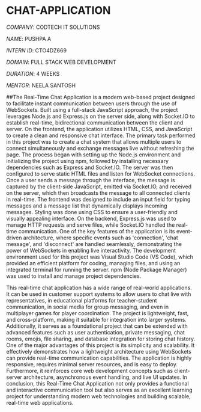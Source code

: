 # CHAT-APPLICATION

*COMPANY*: CODTECH IT SOLUTIONS

*NAME*: PUSHPA A

*INTERN ID*: CTO4DZ669

*DOMAIN*: FULL STACK WEB DEVELOPMENT

*DURATION*: 4 WEEKS

*MENTOR*: NEELA SANTOSH

##The Real-Time Chat Application is a modern web-based project designed to facilitate instant communication between users through the use of WebSockets. Built using a full-stack JavaScript approach, the project leverages Node.js and Express.js on the server side, along with Socket.IO to establish real-time, bidirectional communication between the client and server. On the frontend, the application utilizes HTML, CSS, and JavaScript to create a clean and responsive chat interface. The primary task performed in this project was to create a chat system that allows multiple users to connect simultaneously and exchange messages live without refreshing the page. The process began with setting up the Node.js environment and initializing the project using npm, followed by installing necessary dependencies such as Express and Socket.IO. The server was then configured to serve static HTML files and listen for WebSocket connections. Once a user sends a message through the interface, the message is captured by the client-side JavaScript, emitted via Socket.IO, and received on the server, which then broadcasts the message to all connected clients in real-time.
The frontend was designed to include an input field for typing messages and a message list that dynamically displays incoming messages. Styling was done using CSS to ensure a user-friendly and visually appealing interface. On the backend, Express.js was used to manage HTTP requests and serve files, while Socket.IO handled the real-time communication. One of the key features of the application is its event-driven architecture, where specific events such as 'connection', 'chat message', and 'disconnect' are handled seamlessly, demonstrating the power of WebSockets in enabling live interactivity. The development environment used for this project was Visual Studio Code (VS Code), which provided an efficient platform for coding, managing files, and using an integrated terminal for running the server. npm (Node Package Manager) was used to install and manage project dependencies.

This real-time chat application has a wide range of real-world applications. It can be used in customer support systems to allow users to chat live with representatives, in educational platforms for teacher-student communication, in social media for group messaging, and even in multiplayer games for player coordination. The project is lightweight, fast, and cross-platform, making it suitable for integration into larger systems. Additionally, it serves as a foundational project that can be extended with advanced features such as user authentication, private messaging, chat rooms, emojis, file sharing, and database integration for storing chat history.
One of the major advantages of this project is its simplicity and scalability. It effectively demonstrates how a lightweight architecture using WebSockets can provide real-time communication capabilities. The application is highly responsive, requires minimal server resources, and is easy to deploy. Furthermore, it reinforces core web development concepts such as client-server architecture, asynchronous event handling, and live UI updates. In conclusion, this Real-Time Chat Application not only provides a functional and interactive communication tool but also serves as an excellent learning project for understanding modern web technologies and building scalable, real-time web applications.
